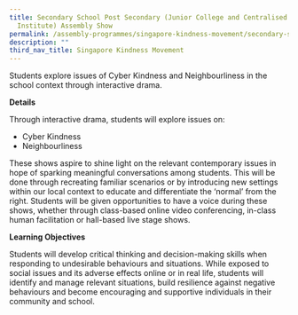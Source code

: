 ```yaml
---
title: Secondary School Post Secondary (Junior College and Centralised
  Institute) Assembly Show
permalink: /assembly-programmes/singapore-kindness-movement/secondary-school-post-secondary/
description: ""
third_nav_title: Singapore Kindness Movement
---
```

Students explore issues of Cyber Kindness and Neighbourliness in the school context through interactive drama.

**Details**

Through interactive drama, students will explore issues on:
* Cyber Kindness
* Neighbourliness

These shows aspire to shine light on the relevant contemporary issues in hope of sparking meaningful conversations among students. This will be done through recreating familiar scenarios or by introducing new settings within our local context to educate and differentiate the ‘normal’ from the right. Students will be given opportunities to have a voice during these shows, whether through
class-based online video conferencing, in-class human facilitation or hall-based live stage shows.

**Learning Objectives**

Students will develop critical thinking and decision-making skills when responding to undesirable behaviours and situations. While exposed to social issues and its adverse effects online or in real life, students will identify and manage relevant situations, build resilience against negative behaviours and become encouraging and supportive individuals in their community and school.
